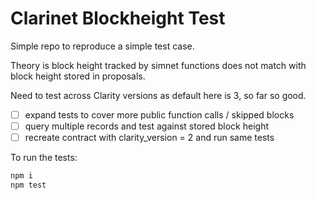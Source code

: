 # Clarinet Blockheight Test

Simple repo to reproduce a simple test case.

Theory is block height tracked by simnet functions does not match with block height stored in proposals.

Need to test across Clarity versions as default here is 3, so far so good.

- [ ] expand tests to cover more public function calls / skipped blocks
- [ ] query multiple records and test against stored block height
- [ ] recreate contract with clarity_version = 2 and run same tests

To run the tests:

```bash
npm i
npm test
```
